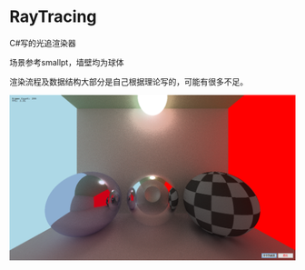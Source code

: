 # RayTracing
C#写的光追渲染器

场景参考smallpt，墙壁均为球体

渲染流程及数据结构大部分是自己根据理论写的，可能有很多不足。

![Image text](https://github.com/DearVa/RayTracing/blob/master/save.png)

